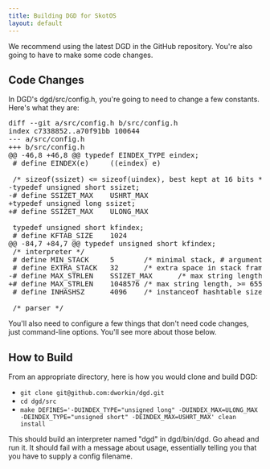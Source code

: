```yaml
---
title: Building DGD for SkotOS
layout: default
---
```


We recommend using the latest DGD in the GitHub repository. You're also going to have to make some code changes.

## Code Changes

In DGD's dgd/src/config.h, you're going to need to change a few constants. Here's what they are:

<pre>
diff --git a/src/config.h b/src/config.h
index c7338852..a70f91bb 100644
--- a/src/config.h
+++ b/src/config.h
@@ -46,8 +46,8 @@ typedef EINDEX_TYPE eindex;
 # define EINDEX(e)     ((eindex) e)

 /* sizeof(ssizet) <= sizeof(uindex), best kept at 16 bits */
-typedef unsigned short ssizet;
-# define SSIZET_MAX    USHRT_MAX
+typedef unsigned long ssizet;
+# define SSIZET_MAX    ULONG_MAX

 typedef unsigned short kfindex;
 # define KFTAB_SIZE    1024
@@ -84,7 +84,7 @@ typedef unsigned short kfindex;
 /* interpreter */
 # define MIN_STACK     5       /* minimal stack, # arguments in driver calls */
 # define EXTRA_STACK   32      /* extra space in stack frames */
-# define MAX_STRLEN    SSIZET_MAX      /* max string length, >= 65535 */
+# define MAX_STRLEN    1048576 /* max string length, >= 65535 */
 # define INHASHSZ      4096    /* instanceof hashtable size */

 /* parser */
</pre>

You'll also need to configure a few things that don't need code changes, just command-line options. You'll see more about those below.

## How to Build

From an appropriate directory, here is how you would clone and build DGD:

* `git clone git@github.com:dworkin/dgd.git`
* `cd dgd/src`
* `make DEFINES='-DUINDEX_TYPE="unsigned long" -DUINDEX_MAX=ULONG_MAX -DEINDEX_TYPE="unsigned short" -DEINDEX_MAX=USHRT_MAX' clean install`

This should build an interpreter named "dgd" in dgd/bin/dgd. Go ahead and run it. It should fail with a message about usage, essentially telling you that you have to supply a config filename.
